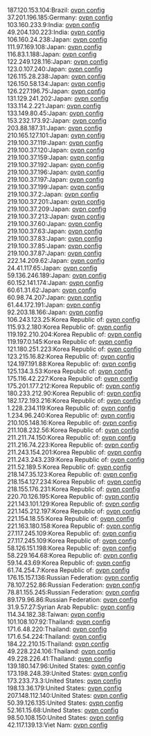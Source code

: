 187.120.153.104:Brazil: [ovpn config](vpn/187_120_153_104.ovpn)  
37.201.196.185:Germany: [ovpn config](vpn/37_201_196_185.ovpn)  
103.160.233.9:India: [ovpn config](vpn/103_160_233_9.ovpn)  
49.204.130.223:India: [ovpn config](vpn/49_204_130_223.ovpn)  
106.160.24.238:Japan: [ovpn config](vpn/106_160_24_238.ovpn)  
111.97.169.108:Japan: [ovpn config](vpn/111_97_169_108.ovpn)  
116.83.1.188:Japan: [ovpn config](vpn/116_83_1_188.ovpn)  
122.249.128.116:Japan: [ovpn config](vpn/122_249_128_116.ovpn)  
123.0.107.240:Japan: [ovpn config](vpn/123_0_107_240.ovpn)  
126.115.28.238:Japan: [ovpn config](vpn/126_115_28_238.ovpn)  
126.150.58.134:Japan: [ovpn config](vpn/126_150_58_134.ovpn)  
126.227.196.75:Japan: [ovpn config](vpn/126_227_196_75.ovpn)  
131.129.241.202:Japan: [ovpn config](vpn/131_129_241_202.ovpn)  
133.114.2.221:Japan: [ovpn config](vpn/133_114_2_221.ovpn)  
133.149.80.45:Japan: [ovpn config](vpn/133_149_80_45.ovpn)  
153.232.173.92:Japan: [ovpn config](vpn/153_232_173_92.ovpn)  
203.88.187.31:Japan: [ovpn config](vpn/203_88_187_31.ovpn)  
210.165.127.101:Japan: [ovpn config](vpn/210_165_127_101.ovpn)  
219.100.37.119:Japan: [ovpn config](vpn/219_100_37_119.ovpn)  
219.100.37.120:Japan: [ovpn config](vpn/219_100_37_120.ovpn)  
219.100.37.159:Japan: [ovpn config](vpn/219_100_37_159.ovpn)  
219.100.37.192:Japan: [ovpn config](vpn/219_100_37_192.ovpn)  
219.100.37.196:Japan: [ovpn config](vpn/219_100_37_196.ovpn)  
219.100.37.197:Japan: [ovpn config](vpn/219_100_37_197.ovpn)  
219.100.37.199:Japan: [ovpn config](vpn/219_100_37_199.ovpn)  
219.100.37.2:Japan: [ovpn config](vpn/219_100_37_2.ovpn)  
219.100.37.201:Japan: [ovpn config](vpn/219_100_37_201.ovpn)  
219.100.37.209:Japan: [ovpn config](vpn/219_100_37_209.ovpn)  
219.100.37.213:Japan: [ovpn config](vpn/219_100_37_213.ovpn)  
219.100.37.60:Japan: [ovpn config](vpn/219_100_37_60.ovpn)  
219.100.37.63:Japan: [ovpn config](vpn/219_100_37_63.ovpn)  
219.100.37.83:Japan: [ovpn config](vpn/219_100_37_83.ovpn)  
219.100.37.85:Japan: [ovpn config](vpn/219_100_37_85.ovpn)  
219.100.37.87:Japan: [ovpn config](vpn/219_100_37_87.ovpn)  
222.14.209.62:Japan: [ovpn config](vpn/222_14_209_62.ovpn)  
24.41.117.65:Japan: [ovpn config](vpn/24_41_117_65.ovpn)  
59.136.246.189:Japan: [ovpn config](vpn/59_136_246_189.ovpn)  
60.152.141.174:Japan: [ovpn config](vpn/60_152_141_174.ovpn)  
60.61.31.62:Japan: [ovpn config](vpn/60_61_31_62.ovpn)  
60.98.74.207:Japan: [ovpn config](vpn/60_98_74_207.ovpn)  
61.44.172.191:Japan: [ovpn config](vpn/61_44_172_191.ovpn)  
92.203.18.166:Japan: [ovpn config](vpn/92_203_18_166.ovpn)  
106.243.123.25:Korea Republic of: [ovpn config](vpn/106_243_123_25.ovpn)  
115.93.2.180:Korea Republic of: [ovpn config](vpn/115_93_2_180.ovpn)  
119.192.210.204:Korea Republic of: [ovpn config](vpn/119_192_210_204.ovpn)  
119.197.0.145:Korea Republic of: [ovpn config](vpn/119_197_0_145.ovpn)  
121.180.251.223:Korea Republic of: [ovpn config](vpn/121_180_251_223.ovpn)  
123.215.16.82:Korea Republic of: [ovpn config](vpn/123_215_16_82.ovpn)  
124.197.191.88:Korea Republic of: [ovpn config](vpn/124_197_191_88.ovpn)  
125.134.3.53:Korea Republic of: [ovpn config](vpn/125_134_3_53.ovpn)  
175.116.42.227:Korea Republic of: [ovpn config](vpn/175_116_42_227.ovpn)  
175.201.177.212:Korea Republic of: [ovpn config](vpn/175_201_177_212.ovpn)  
180.233.212.90:Korea Republic of: [ovpn config](vpn/180_233_212_90.ovpn)  
182.172.193.216:Korea Republic of: [ovpn config](vpn/182_172_193_216.ovpn)  
1.228.234.119:Korea Republic of: [ovpn config](vpn/1_228_234_119.ovpn)  
1.234.96.240:Korea Republic of: [ovpn config](vpn/1_234_96_240.ovpn)  
210.105.148.16:Korea Republic of: [ovpn config](vpn/210_105_148_16.ovpn)  
211.108.232.56:Korea Republic of: [ovpn config](vpn/211_108_232_56.ovpn)  
211.211.74.150:Korea Republic of: [ovpn config](vpn/211_211_74_150.ovpn)  
211.216.74.223:Korea Republic of: [ovpn config](vpn/211_216_74_223.ovpn)  
211.243.154.201:Korea Republic of: [ovpn config](vpn/211_243_154_201.ovpn)  
211.243.243.239:Korea Republic of: [ovpn config](vpn/211_243_243_239.ovpn)  
211.52.189.5:Korea Republic of: [ovpn config](vpn/211_52_189_5.ovpn)  
218.147.35.123:Korea Republic of: [ovpn config](vpn/218_147_35_123.ovpn)  
218.154.127.234:Korea Republic of: [ovpn config](vpn/218_154_127_234.ovpn)  
218.155.176.231:Korea Republic of: [ovpn config](vpn/218_155_176_231.ovpn)  
220.70.126.195:Korea Republic of: [ovpn config](vpn/220_70_126_195.ovpn)  
221.143.101.129:Korea Republic of: [ovpn config](vpn/221_143_101_129.ovpn)  
221.145.212.197:Korea Republic of: [ovpn config](vpn/221_145_212_197.ovpn)  
221.154.18.55:Korea Republic of: [ovpn config](vpn/221_154_18_55.ovpn)  
221.163.180.158:Korea Republic of: [ovpn config](vpn/221_163_180_158.ovpn)  
27.117.245.109:Korea Republic of: [ovpn config](vpn/27_117_245_109.ovpn)  
27.117.245.109:Korea Republic of: [ovpn config](vpn/27_117_245_109.ovpn)  
58.126.151.198:Korea Republic of: [ovpn config](vpn/58_126_151_198.ovpn)  
58.229.164.68:Korea Republic of: [ovpn config](vpn/58_229_164_68.ovpn)  
59.14.43.69:Korea Republic of: [ovpn config](vpn/59_14_43_69.ovpn)  
61.74.254.7:Korea Republic of: [ovpn config](vpn/61_74_254_7.ovpn)  
176.15.157.136:Russian Federation: [ovpn config](vpn/176_15_157_136.ovpn)  
78.107.252.86:Russian Federation: [ovpn config](vpn/78_107_252_86.ovpn)  
78.81.155.245:Russian Federation: [ovpn config](vpn/78_81_155_245.ovpn)  
89.179.96.86:Russian Federation: [ovpn config](vpn/89_179_96_86.ovpn)  
31.9.57.27:Syrian Arab Republic: [ovpn config](vpn/31_9_57_27.ovpn)  
114.34.182.38:Taiwan: [ovpn config](vpn/114_34_182_38.ovpn)  
101.108.107.92:Thailand: [ovpn config](vpn/101_108_107_92.ovpn)  
171.6.48.220:Thailand: [ovpn config](vpn/171_6_48_220.ovpn)  
171.6.54.224:Thailand: [ovpn config](vpn/171_6_54_224.ovpn)  
184.22.210.15:Thailand: [ovpn config](vpn/184_22_210_15.ovpn)  
49.228.224.106:Thailand: [ovpn config](vpn/49_228_224_106.ovpn)  
49.228.226.41:Thailand: [ovpn config](vpn/49_228_226_41.ovpn)  
139.180.147.96:United States: [ovpn config](vpn/139_180_147_96.ovpn)  
173.198.248.39:United States: [ovpn config](vpn/173_198_248_39.ovpn)  
173.233.73.3:United States: [ovpn config](vpn/173_233_73_3.ovpn)  
198.13.36.179:United States: [ovpn config](vpn/198_13_36_179.ovpn)  
207.148.112.140:United States: [ovpn config](vpn/207_148_112_140.ovpn)  
50.39.126.135:United States: [ovpn config](vpn/50_39_126_135.ovpn)  
52.161.15.68:United States: [ovpn config](vpn/52_161_15_68.ovpn)  
98.50.108.150:United States: [ovpn config](vpn/98_50_108_150.ovpn)  
42.117.139.13:Viet Nam: [ovpn config](vpn/42_117_139_13.ovpn)  
